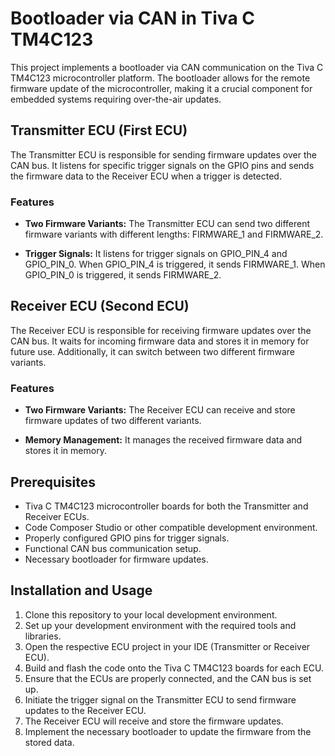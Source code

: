 # Bootloader via CAN in Tiva C TM4C123

This project implements a bootloader via CAN communication on the Tiva C TM4C123 microcontroller platform. The bootloader allows for the remote firmware update of the microcontroller, making it a crucial component for embedded systems requiring over-the-air updates.


## Transmitter ECU (First ECU)

The Transmitter ECU is responsible for sending firmware updates over the CAN bus. It listens for specific trigger signals on the GPIO pins and sends the firmware data to the Receiver ECU when a trigger is detected.

### Features

- **Two Firmware Variants:** The Transmitter ECU can send two different firmware variants with different lengths: FIRMWARE_1 and FIRMWARE_2.

- **Trigger Signals:** It listens for trigger signals on GPIO_PIN_4 and GPIO_PIN_0. When GPIO_PIN_4 is triggered, it sends FIRMWARE_1. When GPIO_PIN_0 is triggered, it sends FIRMWARE_2.



## Receiver ECU (Second ECU)

The Receiver ECU is responsible for receiving firmware updates over the CAN bus. It waits for incoming firmware data and stores it in memory for future use. Additionally, it can switch between two different firmware variants.

### Features

- **Two Firmware Variants:** The Receiver ECU can receive and store firmware updates of two different variants.

- **Memory Management:** It manages the received firmware data and stores it in memory.


## Prerequisites

- Tiva C TM4C123 microcontroller boards for both the Transmitter and Receiver ECUs.
- Code Composer Studio or other compatible development environment.
- Properly configured GPIO pins for trigger signals.
- Functional CAN bus communication setup.
- Necessary bootloader for firmware updates.

## Installation and Usage

1. Clone this repository to your local development environment.
2. Set up your development environment with the required tools and libraries.
3. Open the respective ECU project in your IDE (Transmitter or Receiver ECU).
4. Build and flash the code onto the Tiva C TM4C123 boards for each ECU.
5. Ensure that the ECUs are properly connected, and the CAN bus is set up.
6. Initiate the trigger signal on the Transmitter ECU to send firmware updates to the Receiver ECU.
7. The Receiver ECU will receive and store the firmware updates.
8. Implement the necessary bootloader to update the firmware from the stored data.

